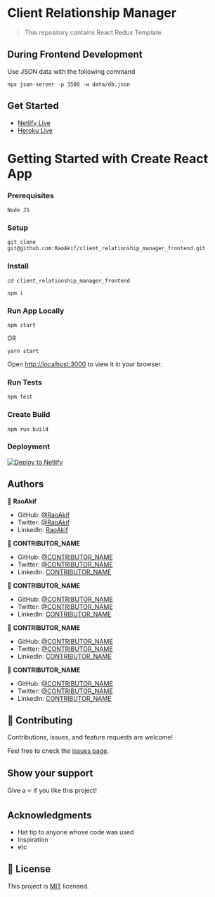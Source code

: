 # Client Relationship Manager

> This repository contains React Redux Template.

## During Frontend Development
Use JSON data with the following command
```
npx json-server -p 3500 -w data/db.json
```

## Get Started
 * [Netlify Live](https://client_relationship_manager_frontend-raoakif.netlify.app/)
 * [Heroku Live](https://client_relationship_manager_frontend-raoakif.herokuapp.com/)


# Getting Started with Create React App
### Prerequisites
`Node JS`

### Setup
```
git clone git@github.com:RaoAkif/client_relationship_manager_frontend.git
```
### Install
```
cd client_relationship_manager_frontend
```
```
npm i
```

### Run App Locally
```
npm start
```
OR
```
yarn start
```
Open [http://localhost:3000](http://localhost:3000) to view it in your browser.

### Run Tests
```
npm test
```

### Create Build
```
npm run build
```

### Deployment
[![Deploy to Netlify](https://www.netlify.com/img/deploy/button.svg)](https://app.netlify.com/start/deploy?repository=https://github.com/RaoAkif/client_relationship_manager_frontend)

## Authors

👤 **RaoAkif**

- GitHub: [@RaoAkif](https://github.com/RaoAkif)
- Twitter: [@RaoAkif](https://twitter.com/RaoAkif)
- LinkedIn: [RaoAkif](https://linkedin.com/in/RaoAkif)

👤 **CONTRIBUTOR_NAME**

- GitHub: [@CONTRIBUTOR_NAME](https://github.com/CONTRIBUTOR_NAME)
- Twitter: [@CONTRIBUTOR_NAME](https://twitter.com/CONTRIBUTOR_NAME)
- LinkedIn: [CONTRIBUTOR_NAME](https://linkedin.com/in/CONTRIBUTOR_NAME)

👤 **CONTRIBUTOR_NAME**

- GitHub: [@CONTRIBUTOR_NAME](https://github.com/CONTRIBUTOR_NAME)
- Twitter: [@CONTRIBUTOR_NAME](https://twitter.com/CONTRIBUTOR_NAME)
- LinkedIn: [CONTRIBUTOR_NAME](https://linkedin.com/in/CONTRIBUTOR_NAME)

👤 **CONTRIBUTOR_NAME**

- GitHub: [@CONTRIBUTOR_NAME](https://github.com/CONTRIBUTOR_NAME)
- Twitter: [@CONTRIBUTOR_NAME](https://twitter.com/CONTRIBUTOR_NAME)
- LinkedIn: [CONTRIBUTOR_NAME](https://linkedin.com/in/CONTRIBUTOR_NAME)

👤 **CONTRIBUTOR_NAME**

- GitHub: [@CONTRIBUTOR_NAME](https://github.com/CONTRIBUTOR_NAME)
- Twitter: [@CONTRIBUTOR_NAME](https://twitter.com/CONTRIBUTOR_NAME)
- LinkedIn: [CONTRIBUTOR_NAME](https://linkedin.com/in/CONTRIBUTOR_NAME)

## 🤝 Contributing

Contributions, issues, and feature requests are welcome!

Feel free to check the [issues page](../../issues/).

## Show your support

Give a ⭐️ if you like this project!

## Acknowledgments

- Hat tip to anyone whose code was used
- Inspiration
- etc

## 📝 License

This project is [MIT](./MIT.md) licensed.
